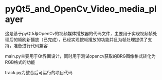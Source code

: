 # pyQt5_and_OpenCv_Video_media_player
这是基于pyQt5与OpenCv的视频媒体播放器的代码文件，主要用于实现视频帧处理后的帧刷新播放（已完成），已经实现按帧播放的功能并且为帧处理提供了支持，准备进行代码兼容

main.py主要用于Qt界面设计，同时用于测试opencv获取的BRG图像格式转化为RGB格式的功能

track.py为整合后可运行的项目代码
